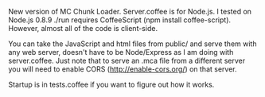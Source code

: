 New version of MC Chunk Loader.  Server.coffee is for Node.js.  I tested on Node.js 0.8.9
./run requires CoffeeScript (npm install coffee-script).  However, almost all of the code is client-side.  

You can take the JavaScript and html files from public/ and serve them with any web server, doesn't have to be Node/Express as I am doing with server.coffee.  Just note that to serve an .mca file from a different server you will need to enable CORS (http://enable-cors.org/) on that server.

Startup is in tests.coffee if you want to figure out how it works.

